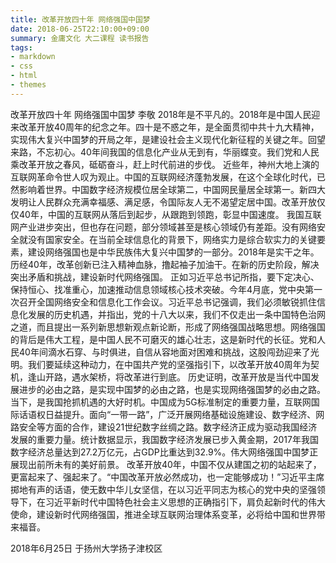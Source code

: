 ```yaml
---
title: 改革开放四十年 网络强国中国梦
date: 2018-06-25T22:10:00+09:00
summary: 金庸文化 大二课程 读书报告
tags:
- markdown
- css
- html
- themes
---
```

改革开放四十年 网络强国中国梦
李敬
2018年是不平凡的。2018年是中国人民迎来改革开放40周年的纪念之年。四十是不惑之年，是全面贯彻中共十九大精神，实现伟大复兴中国梦的开局之年，是建设社会主义现代化新征程的关键之年。回望来路，不忘初心。40年间我国的信息化产业从无到有，华丽蝶变。我们党和人民乘改革开放之春风，砥砺奋斗，赶上时代前进的步伐。
近些年，神州大地上演的互联网革命令世人叹为观止。中国的互联网经济蓬勃发展，在这个全球化时代，已然影响着世界。中国数字经济规模位居全球第二，中国网民量居全球第一。新四大发明让人民群众充满幸福感、满足感，令国际友人无不渴望定居中国。改革开放仅仅40年，中国的互联网从落后到起步，从跟跑到领跑，彰显中国速度。
我国互联网产业进步突出，但也存在问题，部分领域甚至是核心领域仍有差距。没有网络安全就没有国家安全。在当前全球信息化的背景下，网络实力是综合软实力的关键要素，建设网络强国也是中华民族伟大复兴中国梦的一部分。2018年是实干之年。历经40年，改革创新已注入精神血脉，撸起袖子加油干。在新的历史阶段，解决突出矛盾和挑战，建设新时代网络强国。
正如习近平总书记所指，要下定决心、保持恒心、找准重心，加速推动信息领域核心技术突破。今年4月底，党中央第一次召开全国网络安全和信息化工作会议。习近平总书记强调，我们必须敏锐抓住信息化发展的历史机遇，并指出，党的十八大以来，我们不仅走出一条中国特色治网之道，而且提出一系列新思想新观点新论断，形成了网络强国战略思想。网络强国的背后是伟大工程，是中国人民不可磨灭的雄心壮志，这是新时代的长征。党和人民40年间滴水石穿、与时俱进，自信从容地面对困难和挑战，这股闯劲迎来了光明。我们要延续这种动力，在中国共产党的坚强指引下，以改革开放40周年为契机，逢山开路，遇水架桥，将改革进行到底。
历史证明，改革开放是当代中国发展进步的必由之路，是实现中国梦的必由之路，也是实现网络强国梦的必由之路。当下，是我国抢抓机遇的大好时机。中国成为5G标准制定的重要力量，互联网国际话语权日益提升。面向“一带一路”，广泛开展网络基础设施建设、数字经济、网路安全等方面的合作，建设21世纪数字丝绸之路。数字经济正成为驱动我国经济发展的重要力量。统计数据显示，我国数字经济发展已步入黄金期，2017年我国数字经济总量达到27.2万亿元，占GDP比重达到32.9%。伟大网络强国中国梦正展现出前所未有的美好前景。
改革开放40年，中国不仅从建国之初的站起来了，更富起来了、强起来了。“中国改革开放必然成功，也一定能够成功！”习近平主席掷地有声的话语，使无数中华儿女坚信，在以习近平同志为核心的党中央的坚强领导下，在习近平新时代中国特色社会主义思想的正确指引下，肩负起新时代的伟大使命，建设新时代网络强国，推进全球互联网治理体系变革，必将给中国和世界带来福音。

2018年6月25日
于扬州大学扬子津校区